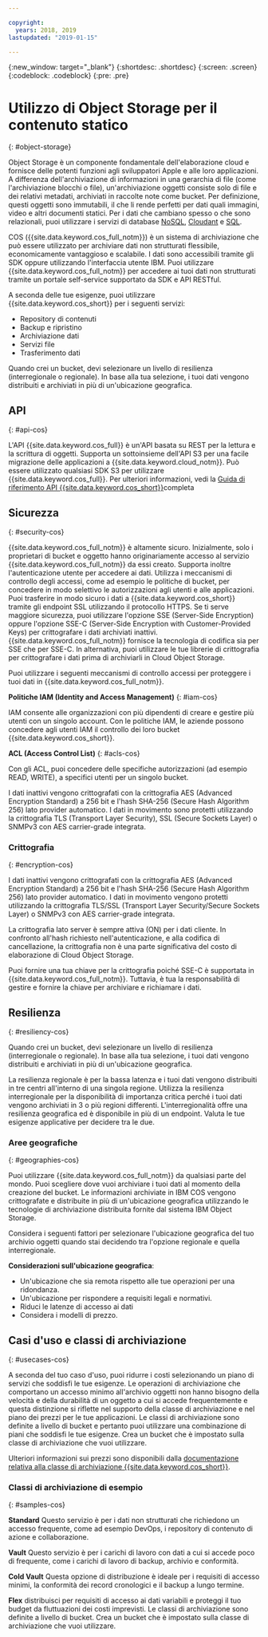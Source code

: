 ```yaml
---

copyright:
  years: 2018, 2019
lastupdated: "2019-01-15"

---
```


{:new_window: target="_blank"}
{:shortdesc: .shortdesc}
{:screen: .screen}
{:codeblock: .codeblock}
{:pre: .pre}

# Utilizzo di Object Storage per il contenuto statico
{: #object-storage}

Object Storage è un componente fondamentale dell'elaborazione cloud e fornisce delle potenti funzioni agli sviluppatori Apple e alle loro applicazioni. A differenza dell'archiviazione di informazioni in una gerarchia di file (come l'archiviazione blocchi o file), un'archiviazione oggetti consiste solo di file e dei relativi metadati, archiviati in raccolte note come bucket. Per definizione, questi oggetti sono immutabili, il che li rende perfetti per dati quali immagini, video e altri documenti statici. Per i dati che cambiano spesso o che sono relazionali, puoi utilizzare i servizi di database [NoSQL](/docs/swift/data/nosql.html), [Cloudant](/docs/swift/data/cloudant.html) e [SQL](/docs/swift/data/sql.html).

COS ({{site.data.keyword.cos_full_notm}}) è un sistema di archiviazione che può essere utilizzato per archiviare dati non strutturati flessibile, economicamente vantaggioso e scalabile. I dati sono accessibili tramite gli SDK oppure utilizzando l'interfaccia utente IBM. Puoi utilizzare {{site.data.keyword.cos_full_notm}} per accedere ai tuoi dati non strutturati tramite un portale self-service supportato da SDK e API RESTful. 

A seconda delle tue esigenze, puoi utilizzare {{site.data.keyword.cos_short}} per i seguenti servizi:

* Repository di contenuti
* Backup e ripristino
* Archiviazione dati
* Servizi file
* Trasferimento dati

Quando crei un bucket, devi selezionare un livello di resilienza (interregionale o regionale). In base alla tua selezione, i tuoi dati vengono distribuiti e archiviati in più di un'ubicazione geografica.

## API
{: #api-cos}

L'API {{site.data.keyword.cos_full}} è un'API basata su REST per la lettura e la scrittura di oggetti. Supporta un sottoinsieme dell'API S3 per una facile migrazione delle applicazioni a {{site.data.keyword.cloud_notm}}. Può essere utilizzato qualsiasi SDK S3 per utilizzare {{site.data.keyword.cos_full}}. Per ulteriori informazioni, vedi la [Guida di riferimento API {{site.data.keyword.cos_short}}](/docs/services/cloud-object-storage/api-reference/about-compatibility-api.html#about-the-ibm-cloud-object-storage-api)completa

## Sicurezza
{: #security-cos}

{{site.data.keyword.cos_full_notm}} è altamente sicuro. Inizialmente, solo i proprietari di bucket e oggetto hanno originariamente accesso al servizio {{site.data.keyword.cos_full_notm}} da essi creato. Supporta inoltre l'autenticazione utente per accedere ai dati. Utilizza i meccanismi di controllo degli accessi, come ad esempio le politiche di bucket, per concedere in modo selettivo le autorizzazioni agli utenti e alle applicazioni. Puoi trasferire in modo sicuro i dati a {{site.data.keyword.cos_short}} tramite gli endpoint SSL utilizzando il protocollo HTTPS. Se ti serve maggiore sicurezza, puoi utilizzare l'opzione SSE (Server-Side Encryption) oppure l'opzione SSE-C (Server-Side Encryption with Customer-Provided Keys) per crittografare i dati archiviati inattivi. {{site.data.keyword.cos_full_notm}} fornisce la tecnologia di codifica sia per SSE che per SSE-C. In alternativa, puoi utilizzare le tue librerie di crittografia per crittografare i dati prima di archiviarli in Cloud Object Storage.

Puoi utilizzare i seguenti meccanismi di controllo accessi per proteggere i tuoi dati in {{site.data.keyword.cos_full_notm}}.

**Politiche IAM (Identity and Access Management)**
{: #iam-cos}

IAM consente alle organizzazioni con più dipendenti di creare e gestire più utenti con un singolo account. Con le politiche IAM, le aziende possono concedere agli utenti IAM il controllo dei loro bucket {{site.data.keyword.cos_short}}.

**ACL (Access Control List)**
{: #acls-cos}

Con gli ACL, puoi concedere delle specifiche autorizzazioni (ad esempio READ, WRITE), a specifici utenti per un singolo bucket.

I dati inattivi vengono crittografati con la crittografia AES (Advanced Encryption Standard) a 256 bit e l'hash SHA-256 (Secure Hash Algorithm 256) lato provider automatico. I dati in movimento sono protetti utilizzando la crittografia TLS (Transport Layer Security), SSL (Secure Sockets Layer) o SNMPv3 con AES carrier-grade integrata.

### Crittografia
{: #encryption-cos}

I dati inattivi vengono crittografati con la crittografia AES (Advanced Encryption Standard) a 256 bit e l'hash SHA-256 (Secure Hash Algorithm 256) lato provider automatico. I dati in movimento vengono protetti utilizzando la crittografia TLS/SSL (Transport Layer Security/Secure Sockets Layer) o SNMPv3 con AES carrier-grade integrata.

La crittografia lato server è sempre attiva (ON) per i dati cliente. In confronto all'hash richiesto nell'autenticazione, e alla codifica di cancellazione, la crittografia non è una parte significativa del costo di elaborazione di Cloud Object Storage.

Puoi fornire una tua chiave per la crittografia poiché SSE-C è supportata in {{site.data.keyword.cos_full_notm}}. Tuttavia, è tua la responsabilità di gestire e fornire la chiave per archiviare e richiamare i dati.

## Resilienza
{: #resiliency-cos}

Quando crei un bucket, devi selezionare un livello di resilienza (interregionale o regionale). In base alla tua selezione, i tuoi dati vengono distribuiti e archiviati in più di un'ubicazione geografica.

La resilienza regionale è per la bassa latenza e i tuoi dati vengono distribuiti in tre centri all'interno di una singola regione. Utilizza la resilienza interregionale per la disponibilità di importanza critica perché i tuoi dati vengono archiviati in 3 o più regioni differenti. L'interregionalità offre una resilienza geografica ed è disponibile in più di un endpoint. Valuta le tue esigenze applicative per decidere tra le due.

### Aree geografiche
{: #geographies-cos}

Puoi utilizzare {{site.data.keyword.cos_full_notm}} da qualsiasi parte del mondo. Puoi scegliere dove vuoi archiviare i tuoi dati al momento della creazione del bucket. Le informazioni archiviate in IBM COS vengono crittografate e distribuite in più di un'ubicazione geografica utilizzando le tecnologie di archiviazione distribuita fornite dal sistema IBM Object Storage. 

Considera i seguenti fattori per selezionare l'ubicazione geografica del tuo archivio oggetti quando stai decidendo tra l'opzione regionale e quella interregionale.

**Considerazioni sull'ubicazione geografica**:
* Un'ubicazione che sia remota rispetto alle tue operazioni per una ridondanza.
* Un'ubicazione per rispondere a requisiti legali e normativi.
* Riduci le latenze di accesso ai dati
* Considera i modelli di prezzo.

## Casi d'uso e classi di archiviazione
{: #usecases-cos}

A seconda del tuo caso d'uso, puoi ridurre i costi selezionando un piano di servizi che soddisfi le tue esigenze. Le operazioni di archiviazione che comportano un accesso minimo all'archivio oggetti non hanno bisogno della velocità e della durabilità di un oggetto a cui si accede frequentemente e questa distinzione si riflette nel supporto della classe di archiviazione e nel piano dei prezzi per le tue applicazioni. Le classi di archiviazione sono definite a livello di bucket e pertanto puoi utilizzare una combinazione di piani che soddisfi le tue esigenze. Crea un bucket che è impostato sulla classe di archiviazione che vuoi utilizzare.

Ulteriori informazioni sui prezzi sono disponibili dalla [documentazione relativa alla classe di archiviazione {{site.data.keyword.cos_short}}](/docs/services/cloud-object-storage/help/billing.html#ibm-cos-pricing).

### Classi di archiviazione di esempio
{: #samples-cos}

**Standard**
Questo servizio è per i dati non strutturati che richiedono un accesso frequente, come ad esempio DevOps, i repository di contenuto di azione e collaborazione.

**Vault**
Questo servizio è per i carichi di lavoro con dati a cui si accede poco di frequente, come i carichi di lavoro di backup, archivio e conformità.

**Cold Vault**
Questa opzione di distribuzione è ideale per i requisiti di accesso minimi, la conformità dei record cronologici e il backup a lungo termine.

**Flex** distribuisci per requisiti di accesso ai dati variabili e proteggi il tuo budget da fluttuazioni dei costi imprevisti.
Le classi di archiviazione sono definite a livello di bucket. Crea un bucket che è impostato sulla classe di archiviazione che vuoi utilizzare.
